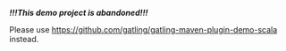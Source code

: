 ***!!!This demo project is abandoned!!!***

Please use https://github.com/gatling/gatling-maven-plugin-demo-scala instead.